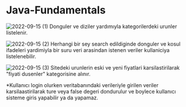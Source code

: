 # Java-Fundamentals

![2022-09-15 (1)](https://user-images.githubusercontent.com/92184238/190668847-2639ff46-100c-4b3d-962a-f4f432be8958.png)
Donguler ve diziler yardımıyla kategorilerdeki urunler listelenir.

![2022-09-15 (2)](https://user-images.githubusercontent.com/92184238/190668964-240fe650-3887-4ae1-bd93-380563019d39.png)
Herhangi bir sey search edildiginde donguler ve kosul ifadeleri yardimiyla bir suru veri arasindan istenen veriler kullaniciya listelenebilir.

![2022-09-15 (3)](https://user-images.githubusercontent.com/92184238/190669206-a0991323-b6da-4917-b966-774773174ed9.png)
Sitedeki urunlerin eski ve yeni fiyatlari karsilastirilarak "fiyati dusenler" kategorisine alınır.

*Kullanıcı login olurken veritabanındaki verileriyle girilen veriler karsilaastirilarak ture veya false degeri dondurulur ve boylece kullanıcı sisteme giris yapabilir ya da yapamaz.
